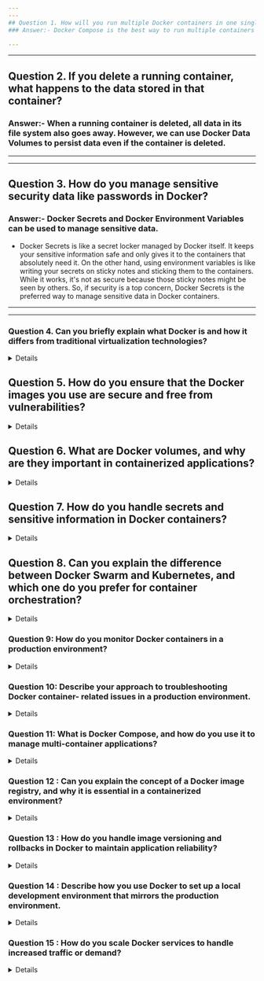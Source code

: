 ```yaml
---
---
## Question 1. How will you run multiple Docker containers in one single host?
### Answer:- Docker Compose is the best way to run multiple containers as a single service by defining them in a docker-compose.yml file.

---
```

---
## Question 2. If you delete a running container, what happens to the data stored in that container?
### Answer:- When a running container is deleted, all data in its file system also goes away. However, we can use Docker Data Volumes to persist data even if the container is deleted.


---
---
## Question 3. How do you manage sensitive security data like passwords in Docker?
### Answer:- Docker Secrets and Docker Environment Variables can be used to manage sensitive data. 
- Docker Secrets is like a secret locker managed by Docker itself. It keeps your sensitive information safe and only gives it to the containers that absolutely need it. On the other hand, using environment variables is like writing your secrets on sticky notes and sticking them to the containers. While it works, it's not as secure because those sticky notes might be seen by others.
So, if security is a top concern, Docker Secrets is the preferred way to manage sensitive data in Docker containers.

---
---


### Question 4. Can you briefly explain what Docker is and how it differs from traditional virtualization technologies?
<details>
### Key Differences Between Docker and Traditional Virtualization:

1. **Architecture**:
   - **Docker**: Containers run on the same operating system kernel as the host, using the host's OS to manage resources. Each container is isolated but shares the host OS, making them lightweight.
   - **Traditional Virtualization**: Virtual machines (VMs) include a full guest operating system along with the application. Each VM runs on a hypervisor, which abstracts and manages the hardware, creating a more substantial overhead.

2. **Resource Efficiency**:
   - **Docker**: Containers are lightweight because they share the OS kernel and do not require a full OS instance. This allows for faster startup times and better resource utilization.
   - **Traditional Virtualization**: VMs are heavier since they require their own OS, leading to higher resource consumption (CPU, memory, disk space).

3. **Isolation**:
   - **Docker**: Containers provide process-level isolation. While they are isolated from each other and the host, they are less isolated compared to VMs, which can be both an advantage and a disadvantage depending on the use case.
   - **Traditional Virtualization**: VMs provide strong isolation by emulating separate hardware environments, making them suitable for running multiple, potentially conflicting, OS instances on the same physical machine.

4. **Portability**:
   - **Docker**: Containers are highly portable across different environments (development, testing, production) because they package the application and its dependencies together.
   - **Traditional Virtualization**: VMs are also portable but require more resources and have larger footprints, making them less convenient to move across environments.


</details>

## Question 5. How do you ensure that the Docker images you use are secure and free from vulnerabilities?
<details>

**Answer**: To ensure Docker image security, I regularly scan images using security tools like Trivy or Anchore to detect and address vulnerabilities. I prioritize using images from trusted sources or official repositories to minimize risks. Additionally, I keep my base images and dependencies up to date to ensure that any known vulnerabilities are promptly patched. This proactive approach helps maintain a secure and stable environment for my applications.
   
</details>

## Question 6. What are Docker volumes, and why are they important in containerized applications?
<details>

**Answer**: Docker volumes are a mechanism for persisting and managing data generated by containers, separate from the container's lifecycle. They are crucial in containerized applications because they allow data to persist even if a container is deleted or recreated. Volumes also enable data sharing between multiple containers or between containers and the host system, ensuring data integrity and continuity. This is particularly important for stateful applications, such as databases, where preserving data across container restarts is essential. 
</details>

## Question 7. How do you handle secrets and sensitive information in Docker containers?
<details>
- By using Docker's built-in secrets management or tools like HashiCorp Vault, you can securely store and manage sensitive data, making sure that only authorized containers can access these secrets.

</details>

## Question 8. Can you explain the difference between Docker Swarm and Kubernetes, and which one do you prefer for container orchestration?
<details>

### 1. **Scalability**
   - **Docker Swarm**: 
     - **Scalability**: It’s suitable for small to medium-scale deployments. It’s efficient but doesn’t scale as seamlessly as Kubernetes.
  
   - **Kubernetes**:
     - **High Scalability**: Kubernetes excels in managing large-scale, distributed systems. It’s designed to handle complex workloads and can scale to thousands of nodes.

### 2. **Ecosystem and Community Support**
   - **Docker Swarm**: 
     - **Limited Ecosystem**: While it integrates well with Docker tools, Docker Swarm has a smaller ecosystem and less community support compared to Kubernetes.
  
   - **Kubernetes**:
     - **Rich Ecosystem**: Kubernetes has a vast and active community. It has extensive support from cloud providers (AWS, Azure, GCP) and a rich ecosystem of tools for monitoring, logging, and more.

### 3. **Features**
   - **Docker Swarm**: 
     - **Basic Features**: Docker Swarm provides essential container orchestration features like load balancing, service discovery, and scaling.
  
   - **Kubernetes**:
     - **Advanced Features**: Kubernetes offers advanced features like automated rollouts and rollbacks, self-healing, horizontal scaling, and secrets management. It also supports more complex networking and storage options.

</details>

### Question 9: How do you monitor Docker containers in a production environment?
<details>
   - Using Prometheus and Grafana is a great choice for monitoring Docker containers, as they provide comprehensive insights and powerful visualization capabilities.
</details>

### Question 10: Describe your approach to troubleshooting Docker container- related issues in a production environment.
<details>

**Answer**:  
My approach begins with reviewing container logs and inspecting their status using Docker commands. For more complex issues, I utilize tools like `docker stats` and `docker top` to gather detailed information, analyze the container's resource usage, and identify potential bottlenecks or performance issues.
Let's walk through a specific issue to illustrate your approach:

### Scenario: High CPU Usage in a Docker Container

**Issue**:  
You notice that one of your Docker containers is consuming an unusually high amount of CPU resources, which is affecting the performance of other services in the production environment.

**Step 1: Review Container Logs**  
First, you would check the container's logs to identify any obvious errors or anomalies. You can do this using the following command:

```bash
docker logs <container_id>
```

By reviewing the logs, you might spot error messages, exceptions, or repeated tasks that could be causing the high CPU usage.

**Step 2: Inspect Container Status**  
Next, you'd inspect the status of the container to check if it’s restarting frequently or has any unusual behavior:

```bash
docker inspect <container_id>
```

This command provides detailed information about the container's configuration and state, helping you identify if there are any misconfigurations or environmental issues.

**Step 3: Analyze Resource Usage with `docker stats`**  
Since the issue involves high CPU usage, you'd then use the `docker stats` command to monitor the real-time resource consumption of the container:

```bash
docker stats <container_id>
```

This will display the CPU, memory, network, and disk I/O usage of the container. If the CPU usage is consistently high, it could indicate an issue with the application running inside the container, such as an infinite loop or inefficient code.

**Step 4: Investigate Running Processes with `docker top`**  
To get more insight into what's happening inside the container, you can use the `docker top` command to list the running processes:

```bash
docker top <container_id>
```

This will show you the active processes and their resource consumption within the container. If a specific process is using a lot of CPU, you can investigate that process further to understand why it's consuming so many resources.

**Step 5: Take Corrective Action**  
Based on the findings, you might:

- **Optimize the application code** to reduce CPU consumption.
- **Limit CPU resources** allocated to the container by updating its configuration.
- **Restart the container** to see if the issue resolves itself.
- **Scale the application** by running additional container instances to distribute the load.


</details>

### Question 11: What is Docker Compose, and how do you use it to manage multi-container applications?
<details>
   
   **Docker Compose** is a tool used for defining and running multi-container Docker applications. It allows you to configure your application's services, networks, and volumes using a YAML file called `docker-compose.yml`. This file specifies how the containers should be built, linked, and configured, making it easier to manage complex applications that consist of multiple interdependent services.


### Basic Workflow with Docker Compose:

1. **Create a `docker-compose.yml` File**:
   - Define the services (containers) that make up your application.
   - Specify details like the image to use, ports to expose, volumes, environment variables, etc.

   Example `docker-compose.yml`:
   ```yaml
   version: '3'
   services:
     web:
       image: nginx
       ports:
         - "80:80"
     db:
       image: mysql
       environment:
         MYSQL_ROOT_PASSWORD: example
       volumes:
         - db-data:/var/lib/mysql

   volumes:
     db-data:
   ```

</details>

### Question 12 : Can you explain the concept of a Docker image registry, and why it is essential in a containerized environment?
<details>

**Answer** : A Docker image registry is a repository for storing and managing Docker images. It is essential because it provides a centralized location to store and share images, making it easier to deploy applications consistently across multiple environments.
</details>

### Question 13 : How do you handle image versioning and rollbacks in Docker to maintain application reliability?
<details>
   
**Answer**: I use version tags for Docker images, ensuring that each image is associated with a specific version of the application. For rollbacks, I can easily revert to a previous version of the image if necessary.
</details>

### Question 14 : Describe how you use Docker to set up a local development environment that mirrors the production environment.
<details>

**Answer**: I use Docker Compose to define services, networks, and volumes for the local development environment. This ensures that developers have a consistent environment with the same configurations as the production setup.
</details>

### Question 15 : How do you scale Docker services to handle increased traffic or demand?
<details>

To scale Docker services effectively:

1. **Docker Swarm:**
   - Use the `docker service scale` command to scale services horizontally by adjusting the number of replicas. For example:
     ```bash
     docker service scale my_service=5
     ```
   - This command increases the number of instances of `my_service` to 5.

2. **Kubernetes:**
   - Use the `kubectl scale` command to scale deployments or replicasets. For example:
     ```bash
     kubectl scale deployment my-deployment --replicas=5
     ```
   - This command sets the number of replicas for `my-deployment` to 5.

Both approaches distribute the load among multiple instances of the service, allowing them to handle increased traffic or demand efficiently.
   
</details>
